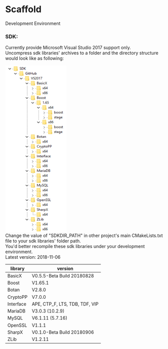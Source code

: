 # Scaffold
Development Environment

### SDK:
Currently provide Microsoft Visual Studio 2017 support only.
<br>Uncompress sdk libraries' archives to a folder and the directory structure would look like as following:
<div align=left>
<img width="193" height="525" src="https://raw.githubusercontent.com/xurendong/scaffold/master/IMG/sdk_directory_structure.png" alt="recommend directory structure"/>
</div>
Change the value of "SDKDIR_PATH" in other project's main CMakeLists.txt file to your sdk libraries' folder path.
<br>You'd better recompile these sdk libraries under your development environment.
<br>Latest version: 2018-11-06
<br>

| library | version |
| - | - |
| BasicX | V0.5.5-Beta Build 20180828 |
| Boost | V1.65.1 |
| Botan | V2.8.0 |
| CryptoPP | V7.0.0 |
| Interface | APE, CTP_F, LTS, TDB, TDF, VIP |
| MariaDB | V3.0.3 (10.2.9) |
| MySQL | V6.1.11 (5.7.16) |
| OpenSSL | V1.1.1 |
| SharpX | V0.1.0-Beta Build 20180906 |
| ZLib | V1.2.11 |
